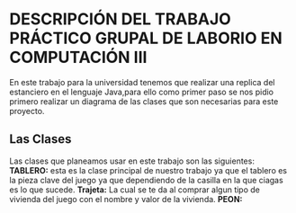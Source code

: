 # DESCRIPCIÓN DEL TRABAJO PRÁCTICO GRUPAL DE LABORIO EN COMPUTACIÓN III

En este trabajo para la universidad tenemos que realizar una replica del estanciero en el lenguaje Java,para ello como primer paso se nos pidio primero realizar un diagrama de las clases que son necesarias para este proyecto. 

## Las Clases 

Las clases que planeamos usar en este trabajo son las siguientes:
**TABLERO:** esta es la clase principal de nuestro trabajo ya que el tablero es la pieza clave del juego ya que dependiendo de la casilla en la que ciagas es lo que sucede.
**Trajeta:** La cual se te da al comprar algun tipo de vivienda del juego con el nombre y valor de la vivienda.
**PEON:** 